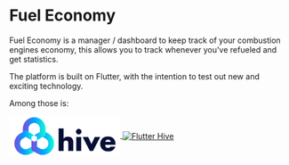 # Fuel Economy

Fuel Economy is a manager / dashboard to keep track of your combustion engines economy, this allows you to track whenever you've refueled and get statistics.

The platform is built on Flutter, with the intention to test out new and exciting technology.

Among those is:

<a href="https://docs.hivedb.dev/">
  <img src="https://raw.githubusercontent.com/hivedb/hive/master/.github/logo_transparent.svg?sanitize=true" alt="Flutter Hive" width="200" align="center" />
</a>
<a href="https://lokalise.com/">
  <img src="https://github.com/lokalise/i18n-ally/raw/screenshots/lokalise-logo.png?raw=true" alt="Flutter Hive" width="200" align="center" />
</a>
